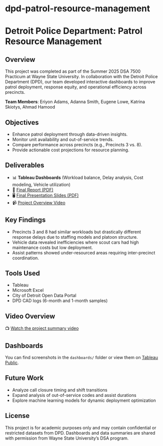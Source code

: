 # dpd-patrol-resource-management
# Detroit Police Department: Patrol Resource Management

## Overview
This project was completed as part of the Summer 2025 DSA 7500 Practicum at Wayne State University. In collaboration with the Detroit Police Department (DPD), our team developed interactive dashboards to improve patrol deployment, response equity, and operational efficiency across precincts.

**Team Members**: Eriyon Adams, Adanna Smith, Eugene Lowe, Katrina Skiotys, Ahmad Hamood

## Objectives
- Enhance patrol deployment through data-driven insights.
- Monitor unit availability and out-of-service trends.
- Compare performance across precincts (e.g., Precincts 3 vs. 8).
- Provide actionable cost projections for resource planning.

## Deliverables
- 📊 **Tableau Dashboards** (Workload balance, Delay analysis, Cost modeling, Vehicle utilization)
- 📄 [Final Report (PDF)](https://github.com/Eriyon24/dpd-patrol-resource-management/blob/main/Practicum%20Report.docx)
- 🖥️ [Final Presentation Slides (PDF)](./Presentation_Final.pdf)
- 📹 [Project Overview Video](./video/overview_video_link.txt)

## Key Findings
- Precincts 3 and 8 had similar workloads but drastically different response delays due to staffing models and platoon structure.
- Vehicle data revealed inefficiencies where scout cars had high maintenance costs but low deployment.
- Assist patterns showed under-resourced areas requiring inter-precinct coordination.

## Tools Used
- Tableau
- Microsoft Excel
- City of Detroit Open Data Portal
- DPD CAD logs (6-month and 1-month samples)

## Video Overview
📺 [Watch the project summary video](<insert-YouTube-or-Drive-link-here>)

## Dashboards
You can find screenshots in the `dashboards/` folder or view them on [Tableau Public](<insert-link-if-available>).

## Future Work
- Analyze call closure timing and shift transitions
- Expand analysis of out-of-service codes and assist durations
- Explore machine learning models for dynamic deployment optimization

## License
This project is for academic purposes only and may contain confidential or restricted datasets from DPD. Dashboards and data summaries are shared with permission from Wayne State University’s DSA program.

